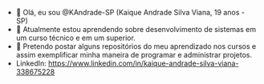 - 👋 Olá, eu sou @KAndrade-SP (Kaique Andrade Silva Viana, 19 anos - SP)
- 🌱 Atualmente estou aprendendo sobre desenvolvimento de sistemas em um curso técnico e em um superior.
- 💞️ Pretendo postar alguns repositórios do meu aprendizado nos cursos e assim exemplificar minha maneira de programar e administrar projetos.
- LinkedIn: https://www.linkedin.com/in/kaique-andrade-silva-viana-338675228
